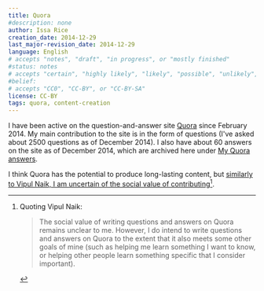 ```yaml
---
title: Quora
#description: none
author: Issa Rice
creation_date: 2014-12-29
last_major-revision_date: 2014-12-29
language: English
# accepts "notes", "draft", "in progress", or "mostly finished"
#status: notes
# accepts "certain", "highly likely", "likely", "possible", "unlikely", "highly unlikely", "remote", "impossible", "log", "emotional", or "fiction"
#belief: 
# accepts "CC0", "CC-BY", or "CC-BY-SA"
license: CC-BY
tags: quora, content-creation
---
```


I have been active on the question-and-answer site [Quora](https://quora.com) since February 2014.
My main contribution to the site is in the form of questions (I've asked about 2500 questions as of December 2014).
I also have about 60 answers on the site as of December 2014, which are archived here under [My Quora answers]().

I think Quora has the potential to produce long-lasting content, but [similarly to Vipul Naik, I am uncertain of the social value of contributing](http://vipulnaik.com/quora/)[^vipul].

[^vipul]: Quoting Vipul Naik:

    > The social value of writing questions and answers on Quora remains unclear to me. However, I do intend to write questions and answers on Quora to the extent that it also meets some other goals of mine (such as helping me learn something I want to know, or helping other people learn something specific that I consider important).
